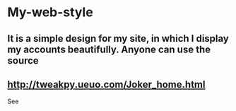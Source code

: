 # My-web-style
It is a simple design for my site, in which I display my accounts beautifully. Anyone can use the source
-
http://tweakpy.ueuo.com/Joker_home.html
-
See
